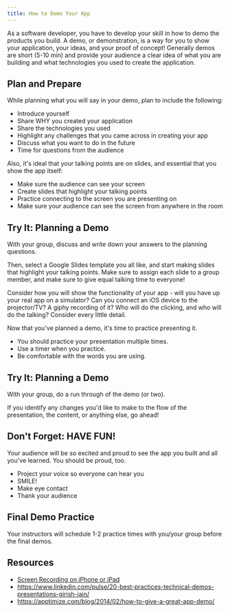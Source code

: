 ```yaml
---
title: How to Demo Your App
---
```


As a software developer, you have to develop your skill in how to demo the products you build.  A demo, or demonstration, is a way for you to show your application, your ideas, and your proof of concept! Generally demos are short (5-10 min) and provide your audience a clear idea of what you are building and what technologies you used to create the application.

## Plan and Prepare

While planning what you will say in your demo, plan to include the following:
  * Introduce yourself
  * Share WHY you created your application
  * Share the technologies you used
  * Highlight any challenges that you came across in creating your app
  * Discuss what you want to do in the future
  * Time for questions from the audience

Also, it's ideal that your talking points are on slides, and essential that you show the app itself:
  * Make sure the audience can see your screen
  * Create slides that highlight your talking points
  * Practice connecting to the screen you are presenting on
  * Make sure your audience can see the screen from anywhere in the room

<div class="try-it">
  <h2>Try It: Planning a Demo</h2>
  <p>With your group, discuss and write down your answers to the planning questions.</p>
  <p>Then, select a Google Slides template you all like, and start making slides that highlight your talking points. Make sure to assign each slide to a group member, and make sure to give equal talking time to everyone!</p>
  <p>Consider how you will show the functionality of your app - will you have up your real app on a simulator? Can you connect an iOS device to the projector/TV? A giphy recording of it? Who will do the clicking, and who will do the talking? Consider every little detail.</p>
</div>

Now that you've planned a demo, it's time to practice presenting it.
  * You should practice your presentation multiple times.
  * Use a timer when you practice.
  * Be comfortable with the words you are using.

<div class="try-it">
  <h2>Try It: Planning a Demo</h2>
  <p>With your group, do a run through of the demo (or two).</p>
  <p>If you identify any changes you'd like to make to the flow of the presentation, the content, or anything else, go ahead!</p>
</div>

## Don't Forget: HAVE FUN!

Your audience will be so excited and proud to see the app you built and all you've learned. You should be proud, too.
  * Project your voice so everyone can hear you
  * SMILE!
  * Make eye contact
  * Thank your audience

## Final Demo Practice

Your instructors will schedule 1-2 practice times with you/your group before the final demos.

## Resources
- [Screen Recording on iPhone or iPad](https://support.apple.com/en-us/HT207935)
- https://www.linkedin.com/pulse/20-best-practices-technical-demos-presentations-girish-jain/
- https://apptimize.com/blog/2014/02/how-to-give-a-great-app-demo/
